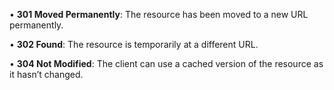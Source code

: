 • **301 Moved Permanently**: The resource has been moved to a new URL permanently.

• **302 Found**: The resource is temporarily at a different URL.

• **304 Not Modified**: The client can use a cached version of the resource as it hasn’t changed.